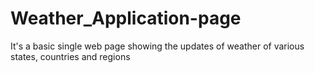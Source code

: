 # Weather_Application-page
It's a basic single web page showing the updates of weather of various states, countries and regions
